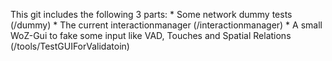 This git includes the following 3 parts:
    * Some network dummy tests (/dummy)
    * The current interactionmanager (/interactionmanager)
    * A small WoZ-Gui to fake some input like VAD, Touches and Spatial Relations (/tools/TestGUIForValidatoin)
